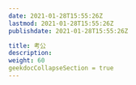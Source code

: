 ```yaml
---
date: 2021-01-28T15:55:26Z
lastmod: 2021-01-28T15:55:26Z
publishdate: 2021-01-28T15:55:26Z

title: 考公
description: 
weight: 60
geekdocCollapseSection = true
---
```

